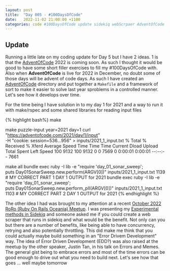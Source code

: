 ```yaml
---
layout: post
title:  "Day 005 - #100DaysOfCode"
date:   2022-11-02 21:00:00 +1100
categories: code #100DaysOfCode update sidekiq webScrpaer AdventOfCode
---
```


## Update

Running a little late on my coding update for Day 5 but I have 2 ideas. 1 is that the [AdventOfCode](https://adventofcode.com/) 2022 is coming soon. As such I thought it would be good to have some short filler exercises to fill my #100DaysOfCode with. Also when **AdventOfCode** is live for 2022 in December, no doubt some of those days will be advent of code days. As such I have created an [AdventOfCode](https://github.com/saramic/100-days-of-code/tree/main/AdventOfCode) directory and put together a `Makefile` and a framework of sort to make it easier to solve last year sproblems in a controlled manner. Let's see how it develops over time.

For the time being I have solution in to my day 1 for 2021 and a way to run it with make/rspec and some shared libraries for reading input files

{% highlight bash%}
make

make puzzle-input year=2021 day=1
curl "https://adventofcode.com/2021/day/1/input" \
  	-H "cookie: session=536...956" > inputs/2021_1_input.txt
  % Total    % Received % Xferd  Average Speed   Time    Time     Time  Current
                                 Dload  Upload   Total   Spent    Left  Speed
100  9132  100  9132    0     0   7569      0  0:00:01  0:00:01 --:--:--  7661

make all
bundle exec ruby -I lib -e "require 'day_01_sonar_sweep'; \
    puts Day01SonarSweep.new.perform(ARGV[0])" inputs/2021_1_input.txt
1139 # MY CORRECT PART 1 DAY 1 OUTPUT for 2021
bundle exec ruby -I lib -e "require 'day_01_sonar_sweep'; \
    puts Day01SonarSweep.new.perform_pII(ARGV[0])" inputs/2021_1_input.txt
1103 # MY CORRECT PART 2 DAY 1 OUTPUT for 2021
{% endhighlight %}

The other idea I had was brought to my attention at a recent [October 2022 RoRo (Ruby On Rails Oceania) Meetup](https://www.meetup.com/ruby-on-rails-oceania-melbourne/events/bbdrxsydcnbjc/). I was presenting my [Experimental methods in Sidekiq](https://github.com/failure-driven/experimental-methods-in-sidekiq/blob/main/PRESENTATION.md) and someone asked me if you could create a web scraper that runs in sidekiq and what would be the benefit. Not only can you but there are a number of benefits, like being able to have concurrency, retrying and also potentially throttling. This did make me think that you could actually maybe build something in an "Error Drivem Development" way. The idea of Error Driven Development (EDD?) was also raised at the meetup by the other speaker, Justin Tan, in his talk on Errors and Memes. The general gist being to embrace errors and most of the time errors can be good enough to drive out what you need to build next. Let's see how that goes ... well maybe tomorrow
